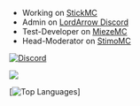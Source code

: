 - Working on [StickMC](https://discord.stickmc.de/)
- Admin on [LordArrow Discord](https://discord.gg/t45dtkqUdm)
- Test-Developer on [MiezeMC](https://discord.gg/aWSDjCR4FQ)
- Head-Moderator on [StimoMC](https://stimomc.com/go/discord/)

[![Discord](https://discord.c99.nl/widget/theme-1/468866708732379147.png)](#)

<img src="https://github-readme-stats.vercel.app/api?username=r3pt1s&&show_icons=true&title_color=ffffff&icon_color=bb2acf&text_color=daf7dc&bg_color=151515">

[![Top Languages](https://github-readme-stats.vercel.app/api/top-langs/?username=r3pt1s&layout=compact)]
